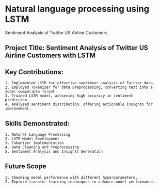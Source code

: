 # Natural language processing using LSTM
Sentiment Analysis of Twitter US Airline Customers
## Project Title: Sentiment Analysis of Twitter US Airline Customers with LSTM
## Key Contributions:
    1. Implemented LSTM for effective sentiment analysis of Twitter data.
    2. Employed Tokenizer for data preprocessing, converting text into a model-compatible format.
    3. Trained LSTM model, achieving high accuracy in sentiment prediction.
    4. Analyzed sentiment distribution, offering actionable insights for improvement.
## Skills Demonstrated:
    1. Natural Language Processing
    2. LSTM Model Development
    3. Tokenizer Implementation
    4. Data Cleaning and Preprocessing
    5. Sentiment Analysis and Insights Generation

## Future Scope
    1. Checking model performance with different hyperparameters.
    2. Explore transfer learning techniques to enhance model performance.
